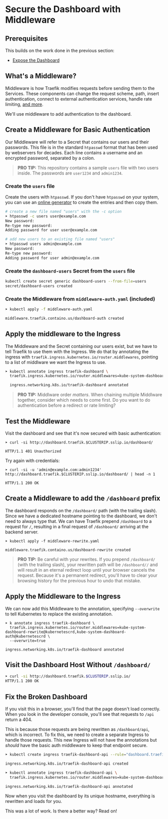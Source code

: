 # Secure the Dashboard with Middleware

## Prerequisites

This builds on the work done in the previous section:

- [Expose the Dashboard](../01-Expose-the-Dashboard/README.md)

## What's a Middleware?

Middleware is how Traefik modifies requests before sending them to the Services. These components can change the request scheme, path, insert authentication, connect to external authentication services, handle rate limiting, [and more](https://doc.traefik.io/traefik/middlewares/overview/).

We'll use middleware to add authentication to the dashboard.

## Create a Middleware for Basic Authentication

Our Middleware will refer to a Secret that contains our users and their passwords. This file is in the standard `htpasswd` format that has been used by webservers for decades. Each line contains a username and an encrypted password, separated by a colon.

> **PRO TIP:** This repository contains a sample `users` file with two users inside. The passwords are `user1234` and `admin1234`.

### Create the `users` file

Create the users with `htpasswd`. If you don't have `htpasswd` on your system, you can use an [online generator](https://www.web2generators.com/apache-tools/htpasswd-generator) to create the entries and then copy them.

```bash
# create a new file named "users" with the -c option
➤ htpasswd -c users user@example.com
New password:
Re-type new password:
Adding password for user user@example.com

# add new users to an existing file named "users"
➤ htpasswd users admin@example.com
New password:
Re-type new password:
Adding password for user admin@example.com
```

### Create the `dashboard-users` Secret from the `users` file

```bash
kubectl create secret generic dashboard-users --from-file=users
secret/dashboard-users created
```

### Create the Middleware from `middleware-auth.yaml` (included)

```bash
➤ kubectl apply -f middleware-auth.yaml

middleware.traefik.containo.us/dashboard-auth created
```

## Apply the middleware to the Ingress

The Middleware and the Secret containing our users exist, but we have to tell Traefik to use them with the Ingress. We do that by annotating the ingress with `traefik.ingress.kubernetes.io/router.middlewares`, pointing to a list of middlware we want the Ingress to use.

```bash
➤ kubectl annotate ingress traefik-dashboard \
  traefik.ingress.kubernetes.io/router.middlewares=kube-system-dashboard-auth@kubernetescrd

  ingress.networking.k8s.io/traefik-dashboard annotated
```

> **PRO TIP:** Middlware order _matters_. When chaining multiple Middlware together, consider which needs to come first. Do you want to do authentication before a redirect or rate limiting?

## Test the Middleware

Visit the dashboard and see that it's now secured with basic authentication:

```
➤ curl -si http://dashboard.traefik.$CLUSTERIP.sslip.io/dashboard/

HTTP/1.1 401 Unauthorized
```

Try again with credentials:

```
➤ curl -si -u 'admin@example.com:admin1234' http://dashboard.traefik.$CLUSTERIP.sslip.io/dashboard/ | head -n 1

HTTP/1.1 200 OK
```

## Create a Middleware to add the `/dashboard` prefix

The dashboard responds on the `/dashboard/` path (with the trailing slash). Since we have a dedicated hostname pointing to the dashboard, we don't need to always type that. We can have Traefik prepend `/dashboard` to a request for `/`, resulting in a final request of `/dashboard/` arriving at the backend server.

```
➤ kubectl apply -f middleware-rewrite.yaml

middleware.traefik.containo.us/dashboard-rewrite created
```

> **PRO TIP:** Be careful with your rewrites. If you prepend `/dashboard/` (with the trailing slash), your rewritten path will be `/dashboard//` and will result in an eternal redirect loop until your browser cancels the request. Because it's a permanent redirect, you'll have to clear your browsing history for the previous hour to undo that mistake.

## Apply the Middleware to the Ingress

We can now add this Middleware to the annotation, specifying `--overwrite` to tell Kubernetes to replace the existing annotation.

```
➤ k annotate ingress traefik-dashboard \
  traefik.ingress.kubernetes.io/router.middlewares=kube-system-dashboard-rewrite@kubernetescrd,kube-system-dashboard-auth@kubernetescrd \
  --overwrite=true

ingress.networking.k8s.io/traefik-dashboard annotated
```

## Visit the Dashboard Host Without `/dashboard/`

```bash
➤ curl -si http://dashboard.traefik.$CLUSTERIP.sslip.io/
HTTP/1.1 200 OK
```

## Fix the Broken Dashboard

If you visit this in a browser, you'll find that the page doesn't load correctly. When you look in the developer console, you'll see that requests to `/api` return a 404.

This is because those requests are being rewritten as `/dashboard/api`, which is incorrect. To fix this, we need to create a separate Ingress to handle those requests. This new Ingress will not have the annotations but _should_ have the basic auth middleware to keep that endpoint secure.

```bash
➤ kubectl create ingress traefik-dashboard-api --rule="dashboard.traefik.$CLUSTERIP.sslip.io/api/*=traefik-dashboard:9000"

ingress.networking.k8s.io/traefik-dashboard-api created

➤ kubectl annotate ingress traefik-dashboard-api \
  traefik.ingress.kubernetes.io/router.middlewares=kube-system-dashboard-auth@kubernetescrd

ingress.networking.k8s.io/traefik-dashboard-api annotated
```

Now when you visit the dashboard by its unique hostname, everything is rewritten and loads for you.

This was a lot of work. Is there a better way? Read on!
